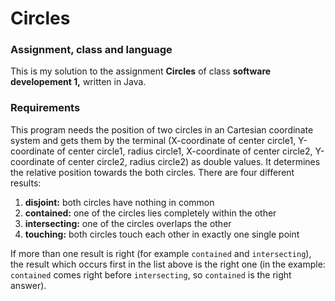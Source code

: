 # Circles

### Assignment, class and language
This is my solution to the assignment **Circles** of class **software developement 1,** written in Java.

### Requirements
This program needs the position of two circles in an Cartesian coordinate system and gets them by the terminal (X-coordinate of center circle1, Y-coordinate of center circle1, radius circle1, X-coordinate of center circle2, Y-coordinate of center circle2, radius circle2) as double values. It determines the relative position towards the both circles. There are four different results:
1. **disjoint:** both circles have nothing in common
2. **contained:** one of the circles lies completely within the other
3. **intersecting:** one of the circles overlaps the other
4. **touching:** both circles touch each other in exactly one single point

If more than one result is right (for example `contained` and `intersecting`), the result which occurs first in the list above is the right one (in the example: `contained` comes right before `intersecting`, so `contained` is the right answer).
